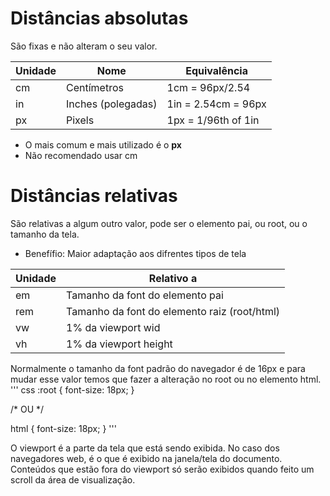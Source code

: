 # Distâncias absolutas

São fixas e não alteram o seu valor.

| Unidade  | Nome                | Equivalência         |
|----------|---------------------|----------------------|
| cm       | Centímetros         | 1cm = 96px/2.54      | 
| in       | Inches (polegadas)  | 1in = 2.54cm = 96px  | 
| px       | Pixels              | 1px = 1/96th of 1in  |

* O mais comum e mais utilizado é o **px**
* Não recomendado usar cm

# Distâncias relativas

São relativas a algum outro valor, pode ser o elemento pai, ou root, ou o
tamanho da tela.

* Benefífio: Maior adaptação aos difrentes tipos de tela

| Unidade  | Relativo a                                    |
|----------|-----------------------------------------------|
| em       | Tamanho da font do elemento pai               |
| rem      | Tamanho da font do elemento raiz (root/html)  | 
| vw       | 1% da viewport wid                            |  
| vh       | 1% da viewport height                         |

Normalmente o tamanho da font padrão do navegador é de 16px e para mudar esse valor temos que fazer a alteração no root ou no elemento html.
''' css
:root {
	font-size: 18px;
}

/* OU */

html {
	font-size: 18px;
}
'''

O viewport é a parte da tela que está sendo exibida. No caso dos navegadores web, é o que é exibido na janela/tela do documento. Conteúdos que estão fora do viewport só serão exibidos quando feito um scroll da área de visualização.